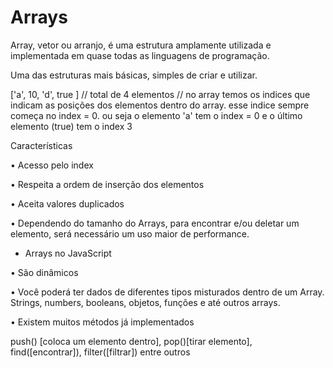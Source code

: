 # Arrays

Array, vetor ou arranjo, é uma estrutura amplamente utilizada e implementada em quase todas as linguagens de programação.

Uma das estruturas mais básicas, simples de criar e utilizar.

['a', 10, 'd', true ] 
// total de 4 elementos
// no array temos os indices que indicam as posições dos elementos dentro do array. esse indice sempre começa no index = 0. ou seja o elemento 'a' tem o index = 0 e o último elemento (true) tem o index 3

Características

• Acesso pelo index

• Respeita a ordem de inserção dos elementos

• Aceita valores duplicados

• Dependendo do tamanho do Arrays, para encontrar e/ou deletar um elemento, será necessário um uso maior de performance.

* Arrays no JavaScript

• São dinâmicos

• Você poderá ter dados de diferentes tipos misturados dentro de um Array. Strings, numbers, booleans, objetos, funções e até outros arrays.

• Existem muitos métodos já implementados

  push() [coloca um elemento dentro], pop()[tirar elemento], find([encontrar]), filter([filtrar]) entre outros

